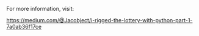 For more information, visit:

https://medium.com/@Jacobject/i-rigged-the-lottery-with-python-part-1-7a0ab36f17ce
